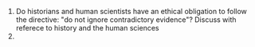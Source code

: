 1. Do historians and human scientists have an ethical obligation to follow the directive: "do not ignore contradictory evidence"? Discuss with referece to history and the human sciences
2. 